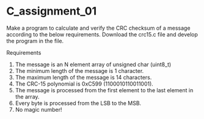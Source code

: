 # C_assignment_01

Make a program to calculate and verify the CRC checksum of a message according to the below requirements. 
Download the crc15.c file and develop the program in the file.

Requirements
1. The message is an N element array of unsigned char (uint8_t)
2. The minimum length of the message is 1 character.
3. The maximum length of the message is 14 characters.
4. The CRC-15 polynomial is 0xC599 (1100010110011001).
5. The message is processed from the first element to the last element in the array.
6. Every byte is processed from the LSB to the MSB.
7. No magic number!
